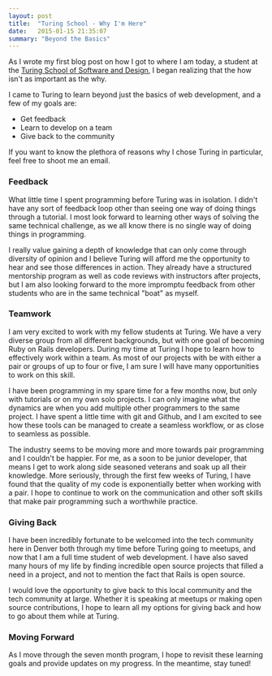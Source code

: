 ```yaml
---
layout: post
title:  "Turing School - Why I'm Here"
date:   2015-01-15 21:35:07
summary: "Beyond the Basics"
---
```

As I wrote my first blog post on how I got to where I am today, a student at the
[Turing School of Software and Design](http://www.turing.io), I began realizing
that the how isn't as important as the why.

I came to Turing to learn beyond just the basics of web development, and a few
of my goals are:

- Get feedback
- Learn to develop on a team
- Give back to the community

If you want to know the plethora of reasons why I chose Turing in particular, feel free to shoot me an
email.

### Feedback

What little time I spent programming before Turing was in isolation. I didn't have
any sort of feedback loop other than seeing one way of doing things through a
tutorial. I most look forward to learning other ways of solving the same
technical challenge, as we all know there is no single way of doing things in
programming.

I really value gaining a depth of knowledge that can only come through diversity
of opinion and I believe Turing will afford me the opportunity to hear and see
those differences in action. They already have a structured mentorship program
as well as code reviews with instructors after projects, but I am also looking
forward to the more impromptu feedback from other students who are in the same
technical "boat" as myself.

### Teamwork

I am very excited to work with my fellow students at Turing. We have a very
diverse group from all different backgrounds, but with one goal of becoming Ruby
on Rails developers. During my time at Turing I hope to learn how to effectively
work within a team. As most of our projects with be with either a pair or groups
of up to four or five, I am sure I will have many opportunities to work on this
skill.

I have been programming in my spare time for a few months now, but only with
tutorials or on my own solo projects. I can only imagine what the dynamics are when
you add multiple other programmers to the same project. I have spent a little
time with git and Github, and I am excited to see how these tools can be managed
to create a seamless workflow, or as close to seamless as possible.

The industry seems to be moving more and more towards pair programming and I
couldn't be happier. For me, as a soon to be junior developer, that means I get
to work along side seasoned veterans and soak up all their knowledge. More
seriously, through the first few weeks of Turing, I have found that the quality
of my code is exponentially better when working with a pair. I hope to continue
to work on the communication and other soft skills that make pair programming
such a worthwhile practice.

### Giving Back

I have been incredibly fortunate to be welcomed into the tech community here in
Denver both through my time before Turing going to meetups, and now that I am a full
time student of web development. I have also saved many hours of my life by
finding incredible open source projects that filled a need in a project, and not
to mention the fact that Rails is open source.

I would love the opportunity to
give back to this local community and the tech community at large. Whether it is
speaking at meetups or making open source contributions, I hope to learn all
my options for giving back and how to go about them while at Turing.

### Moving Forward

As I move through the seven month program, I hope to revisit these learning goals and
provide updates on my progress. In the meantime, stay tuned!
